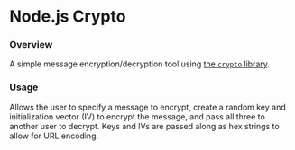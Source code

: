 # Node.js Crypto

### Overview

A simple message encryption/decryption tool using [the `crypto` library](https://nodejs.org/api/crypto.html).

### Usage

Allows the user to specify a message to encrypt, create a random key and initialization vector (IV) to encrypt the message, and pass all three to another user to decrypt. Keys and IVs are passed along as hex strings to allow for URL encoding.
